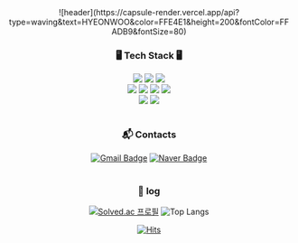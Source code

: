 <div align="center">
![header](https://capsule-render.vercel.app/api?type=waving&text=HYEONWOO&color=FFE4E1&height=200&fontColor=FFADB9&fontSize=80)

### 🖥️ Tech Stack 🖥️
<span><img src="https://img.shields.io/badge/CSS3-1572B6?style=flat&logo=CSS3&logoColor=white"/></span>
<span><img src="https://img.shields.io/badge/JavaScript-F7DF1E?style=flat&logo=JavaScript&logoColor=black"/></span>
<img src="https://img.shields.io/badge/Java-007396?style=flat&logo=OpenJDK&logoColor=white"/>
<br>
<span><img src="https://img.shields.io/badge/VisualStudioCode-007ACC?style=flat&logo=VisualStudioCode&logoColor=white"/></span>
<span><img src="https://img.shields.io/badge/Python-3776AB?style=flat&logo=Python&logoColor=white"/></span>
<span><img src="https://img.shields.io/badge/C-A8B9CC?style=flat&logo=C&logoColor=white"/></span>
<span><img src="https://img.shields.io/badge/C++-00599C?style=flat&logo=C%2B%2B&logoColor=white"/></span>
<br>
<span><img src="https://img.shields.io/badge/Eclipse-2C2255?style=flat&logo=Eclipse IDE%2B%2B&logoColor=white"/></span>
<span><img src="https://img.shields.io/badge/Arduino-00878F?style=flat&logo=Arduino%2B%2B&logoColor=white"/></span>
<br><br>

### :mailbox_with_mail: Contacts
[![Gmail Badge](https://img.shields.io/badge/Gmail-d14836?style=flat&logo=Gmail&logoColor=white&link=mailto:hyunwoo020311@gmail.com)](mailto:hyunwoo020311@gmail.com)
[![Naver Badge](https://img.shields.io/badge/Naver-03C75A?style=flat&logo=Naver&logoColor=white&link=mailto:hyunwoo02031@naver.com)](mailto:hyunwoo02031@naver.com)
<br><br>

### 🔖 log
[![Solved.ac
프로필](http://mazassumnida.wtf/api/v2/generate_badge?boj=hyunwoo02031)](https://solved.ac/hyunwoo02031)                                                   ![Top Langs](https://github-readme-stats.vercel.app/api/top-langs/?username=Johyeonwoooooooo&layout=compact&theme=tokyonight)


[![Hits](https://hits.seeyoufarm.com/api/count/incr/badge.svg?url=https%3A%2F%2Fgithub.com%2FJohyeonwoooooooo%2Fhit-counter&count_bg=%23FFC1C1&title_bg=%23FFADB9&icon=smugmug.svg&icon_color=%23FF0000&title=hits&edge_flat=false)](https://hits.seeyoufarm.com)

<!-- 
<span><img src="https://img.shields.io/badge/React-61DAFB?style=flat-square&logo=react&logoColor=black"/></span> 
[![Solved.ac Profile](http://mazassumnida.wtf/api/v2/generate_badge?boj=dabin478)](https://solved.ac/dabin478/)
-->
